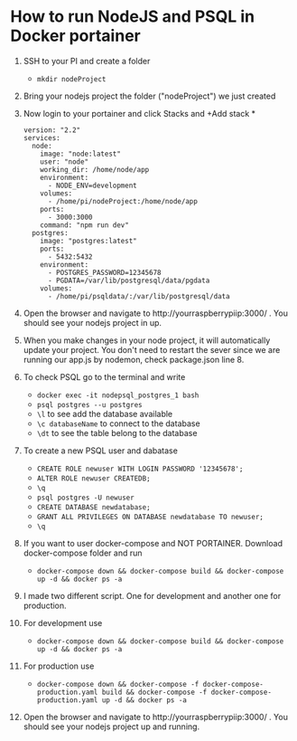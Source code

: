 # How to run NodeJS and PSQL in Docker portainer

1. SSH to your PI and create a folder 
	* ```mkdir nodeProject``` 
1. Bring your nodejs project the folder ("nodeProject") we just created
1. Now login to your portainer and click Stacks and +Add stack
	* 
	```
	version: "2.2"
	services:
	  node:
		image: "node:latest"
		user: "node"
		working_dir: /home/node/app
		environment:
		  - NODE_ENV=development
		volumes:
		  - /home/pi/nodeProject:/home/node/app
		ports:
		  - 3000:3000
		command: "npm run dev"   
	  postgres:
		image: "postgres:latest"
		ports:
		  - 5432:5432
		environment:
		  - POSTGRES_PASSWORD=12345678
		  - PGDATA=/var/lib/postgresql/data/pgdata
		volumes:
		  - /home/pi/psqldata/:/var/lib/postgresql/data
	```
1. Open the browser and navigate to http://yourraspberrypiip:3000/ . You should see your nodejs project in up.
1. When you make changes in your node project, it will automatically update your project. You don't need to restart the sever since we are running our app.js by nodemon, check package.json line 8.
1. To check PSQL go to the terminal and write
	* ```docker exec -it nodepsql_postgres_1 bash```
	* ```psql postgres --u postgres```
	* ```\l``` to see add the database available
	* ```\c databaseName``` to connect to the database
	* ```\dt``` to see the table belong to the database
1. To create a new PSQL user and dabatase
	* ```CREATE ROLE newuser WITH LOGIN PASSWORD '12345678';```
	* ```ALTER ROLE newuser CREATEDB;```
	* ```\q```
	* ```psql postgres -U newuser```
	* ```CREATE DATABASE newdatabase;```
	* ```GRANT ALL PRIVILEGES ON DATABASE newdatabase TO newuser;```
	* ```\q```
	
1. If you want to user docker-compose and NOT PORTAINER. Download docker-compose folder and run
	* ```docker-compose down && docker-compose build && docker-compose up -d && docker ps -a``` 
1. I made two different script. One for development and another one for production.	
1. For development use
	* ```docker-compose down && docker-compose build && docker-compose up -d && docker ps -a```
1. For production use
	* ```docker-compose down && docker-compose -f docker-compose-production.yaml build && docker-compose -f docker-compose-production.yaml up -d && docker ps -a```
1. Open the browser and navigate to http://yourraspberrypiip:3000/ . You should see your nodejs project up and running.	
